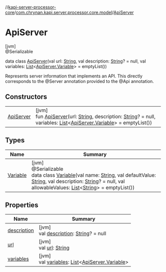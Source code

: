 //[kapi-server-processor-core](../../../index.md)/[com.chrynan.kapi.server.processor.core.model](../index.md)/[ApiServer](index.md)

# ApiServer

[jvm]\
@Serializable

data class [ApiServer](index.md)(val url: [String](https://kotlinlang.org/api/latest/jvm/stdlib/kotlin/-string/index.html), val description: [String](https://kotlinlang.org/api/latest/jvm/stdlib/kotlin/-string/index.html)? = null, val variables: [List](https://kotlinlang.org/api/latest/jvm/stdlib/kotlin.collections/-list/index.html)&lt;[ApiServer.Variable](-variable/index.md)&gt; = emptyList())

Represents server information that implements an API. This directly corresponds to the @Server annotation provided to the @Api annotation.

## Constructors

| | |
|---|---|
| [ApiServer](-api-server.md) | [jvm]<br>fun [ApiServer](-api-server.md)(url: [String](https://kotlinlang.org/api/latest/jvm/stdlib/kotlin/-string/index.html), description: [String](https://kotlinlang.org/api/latest/jvm/stdlib/kotlin/-string/index.html)? = null, variables: [List](https://kotlinlang.org/api/latest/jvm/stdlib/kotlin.collections/-list/index.html)&lt;[ApiServer.Variable](-variable/index.md)&gt; = emptyList()) |

## Types

| Name | Summary |
|---|---|
| [Variable](-variable/index.md) | [jvm]<br>@Serializable<br>data class [Variable](-variable/index.md)(val name: [String](https://kotlinlang.org/api/latest/jvm/stdlib/kotlin/-string/index.html), val defaultValue: [String](https://kotlinlang.org/api/latest/jvm/stdlib/kotlin/-string/index.html), val description: [String](https://kotlinlang.org/api/latest/jvm/stdlib/kotlin/-string/index.html)? = null, val allowableValues: [List](https://kotlinlang.org/api/latest/jvm/stdlib/kotlin.collections/-list/index.html)&lt;[String](https://kotlinlang.org/api/latest/jvm/stdlib/kotlin/-string/index.html)&gt; = emptyList()) |

## Properties

| Name | Summary |
|---|---|
| [description](description.md) | [jvm]<br>val [description](description.md): [String](https://kotlinlang.org/api/latest/jvm/stdlib/kotlin/-string/index.html)? = null |
| [url](url.md) | [jvm]<br>val [url](url.md): [String](https://kotlinlang.org/api/latest/jvm/stdlib/kotlin/-string/index.html) |
| [variables](variables.md) | [jvm]<br>val [variables](variables.md): [List](https://kotlinlang.org/api/latest/jvm/stdlib/kotlin.collections/-list/index.html)&lt;[ApiServer.Variable](-variable/index.md)&gt; |
